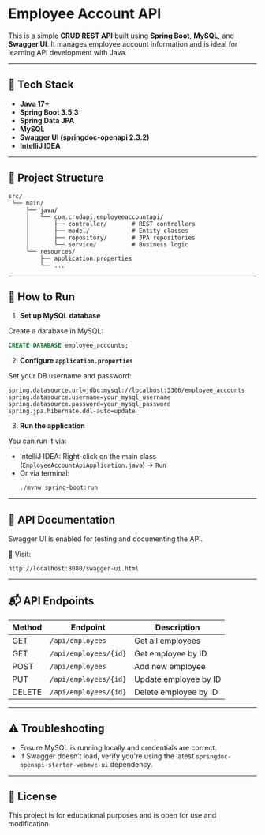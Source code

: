 # Employee Account API

This is a simple **CRUD REST API** built using **Spring Boot**, **MySQL**, and **Swagger UI**. It manages employee account information and is ideal for learning API development with Java.

---

## 🔧 Tech Stack

- **Java 17+**
- **Spring Boot 3.5.3**
- **Spring Data JPA**
- **MySQL**
- **Swagger UI (springdoc-openapi 2.3.2)**
- **IntelliJ IDEA**

---

## 📁 Project Structure

```
src/
 └── main/
     ├── java/
     │   └── com.crudapi.employeeaccountapi/
     │       ├── controller/       # REST controllers
     │       ├── model/            # Entity classes
     │       ├── repository/       # JPA repositories
     │       └── service/          # Business logic
     └── resources/
         ├── application.properties
         └── ...
```

---

## 🚀 How to Run

1. **Set up MySQL database**

Create a database in MySQL:

```sql
CREATE DATABASE employee_accounts;
```

2. **Configure `application.properties`**

Set your DB username and password:

```properties
spring.datasource.url=jdbc:mysql://localhost:3306/employee_accounts
spring.datasource.username=your_mysql_username
spring.datasource.password=your_mysql_password
spring.jpa.hibernate.ddl-auto=update
```

3. **Run the application**

You can run it via:

- IntelliJ IDEA: Right-click on the main class (`EmployeeAccountApiApplication.java`) → `Run`
- Or via terminal:
  ```bash
  ./mvnw spring-boot:run
  ```

---

## 📘 API Documentation

Swagger UI is enabled for testing and documenting the API.

📄 Visit:
```
http://localhost:8080/swagger-ui.html
```

---

## 📬 API Endpoints

| Method | Endpoint                  | Description              |
|--------|---------------------------|--------------------------|
| GET    | `/api/employees`          | Get all employees        |
| GET    | `/api/employees/{id}`     | Get employee by ID       |
| POST   | `/api/employees`          | Add new employee         |
| PUT    | `/api/employees/{id}`     | Update employee by ID    |
| DELETE | `/api/employees/{id}`     | Delete employee by ID    |

---

## ⚠️ Troubleshooting

- Ensure MySQL is running locally and credentials are correct.
- If Swagger doesn’t load, verify you're using the latest `springdoc-openapi-starter-webmvc-ui` dependency.

---

## 📄 License

This project is for educational purposes and is open for use and modification.
